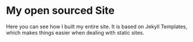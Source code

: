 # My open sourced Site 

Here you can see how I built my entire site. It is based on Jekyll Templates, which makes things easier when dealing with static sites.